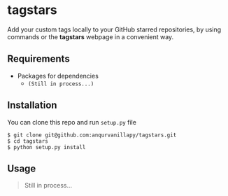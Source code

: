 tagstars
========

Add your custom tags locally to your GitHub starred repositories, by
using commands or the **tagstars** webpage in a convenient way.

Requirements
------------

- Packages for dependencies
    + `(Still in process...)`

Installation
------------

You can clone this repo and run `setup.py` file

```
$ git clone git@github.com:anqurvanillapy/tagstars.git
$ cd tagstars
$ python setup.py install
```

Usage
-----

> Still in process...